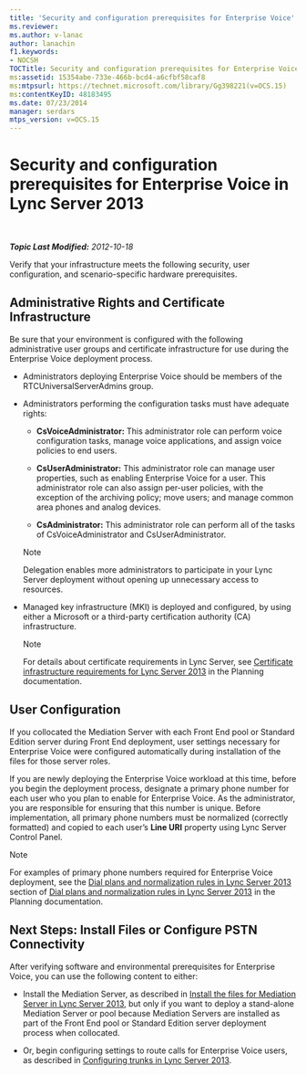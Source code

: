```yaml
---
title: 'Security and configuration prerequisites for Enterprise Voice'
ms.reviewer: 
ms.author: v-lanac
author: lanachin
f1.keywords:
- NOCSH
TOCTitle: Security and configuration prerequisites for Enterprise Voice
ms:assetid: 15354abe-733e-466b-bcd4-a6cfbf58caf8
ms:mtpsurl: https://technet.microsoft.com/library/Gg398221(v=OCS.15)
ms:contentKeyID: 48183495
ms.date: 07/23/2014
manager: serdars
mtps_version: v=OCS.15
---
```


<div data-xmlns="http://www.w3.org/1999/xhtml">

<div class="topic" data-xmlns="http://www.w3.org/1999/xhtml" data-msxsl="urn:schemas-microsoft-com:xslt" data-cs="http://msdn.microsoft.com/en-us/">

<div data-asp="http://msdn2.microsoft.com/asp">

# Security and configuration prerequisites for Enterprise Voice in Lync Server 2013

</div>

<div id="mainSection">

<div id="mainBody">

<span> </span>

_**Topic Last Modified:** 2012-10-18_

Verify that your infrastructure meets the following security, user configuration, and scenario-specific hardware prerequisites.

<div>

## Administrative Rights and Certificate Infrastructure

Be sure that your environment is configured with the following administrative user groups and certificate infrastructure for use during the Enterprise Voice deployment process.

  - Administrators deploying Enterprise Voice should be members of the RTCUniversalServerAdmins group.

  - Administrators performing the configuration tasks must have adequate rights:
    
      - **CsVoiceAdministrator:** This administrator role can perform voice configuration tasks, manage voice applications, and assign voice policies to end users.
    
      - **CsUserAdministrator:** This administrator role can manage user properties, such as enabling Enterprise Voice for a user. This administrator role can also assign per-user policies, with the exception of the archiving policy; move users; and manage common area phones and analog devices.
    
      - **CsAdministrator:** This administrator role can perform all of the tasks of CsVoiceAdministrator and CsUserAdministrator.
    
    <div>
    

    > [!NOTE]
    > Delegation enables more administrators to participate in your Lync Server deployment without opening up unnecessary access to resources.

    
    </div>

  - Managed key infrastructure (MKI) is deployed and configured, by using either a Microsoft or a third-party certification authority (CA) infrastructure.
    
    <div>
    

    > [!NOTE]
    > For details about certificate requirements in Lync Server, see <A href="lync-server-2013-certificate-infrastructure-requirements.md">Certificate infrastructure requirements for Lync Server 2013</A> in the Planning documentation.

    
    </div>

</div>

<div>

## User Configuration

If you collocated the Mediation Server with each Front End pool or Standard Edition server during Front End deployment, user settings necessary for Enterprise Voice were configured automatically during installation of the files for those server roles.

If you are newly deploying the Enterprise Voice workload at this time, before you begin the deployment process, designate a primary phone number for each user who you plan to enable for Enterprise Voice. As the administrator, you are responsible for ensuring that this number is unique. Before implementation, all primary phone numbers must be normalized (correctly formatted) and copied to each user’s **Line URI** property using Lync Server Control Panel.

<div>


> [!NOTE]
> For examples of primary phone numbers required for Enterprise Voice deployment, see the <A href="lync-server-2013-dial-plans-and-normalization-rules.md">Dial plans and normalization rules in Lync Server 2013</A> section of <A href="lync-server-2013-dial-plans-and-normalization-rules.md">Dial plans and normalization rules in Lync Server 2013</A> in the Planning documentation.



</div>

</div>

<div>

## Next Steps: Install Files or Configure PSTN Connectivity

After verifying software and environmental prerequisites for Enterprise Voice, you can use the following content to either:

  - Install the Mediation Server, as described in [Install the files for Mediation Server in Lync Server 2013](lync-server-2013-install-the-files-for-mediation-server.md), but only if you want to deploy a stand-alone Mediation Server or pool because Mediation Servers are installed as part of the Front End pool or Standard Edition server deployment process when collocated.

  - Or, begin configuring settings to route calls for Enterprise Voice users, as described in [Configuring trunks in Lync Server 2013](lync-server-2013-configuring-trunks.md).

</div>

</div>

<span> </span>

</div>

</div>

</div>

